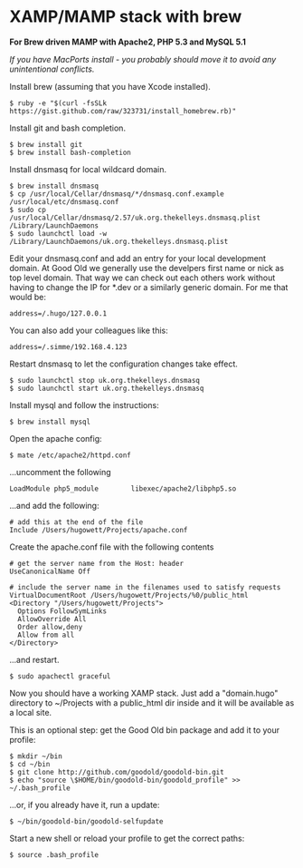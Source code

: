 # XAMP/MAMP stack with brew

**For Brew driven MAMP with Apache2, PHP 5.3 and MySQL 5.1**

_If you have MacPorts install - you probably should move it to avoid any unintentional conflicts._

Install brew (assuming that you have Xcode installed).

    $ ruby -e "$(curl -fsSLk https://gist.github.com/raw/323731/install_homebrew.rb)"

Install git and bash completion.

    $ brew install git
    $ brew install bash-completion

Install dnsmasq for local wildcard domain.

    $ brew install dnsmasq
    $ cp /usr/local/Cellar/dnsmasq/*/dnsmasq.conf.example /usr/local/etc/dnsmasq.conf
    $ sudo cp /usr/local/Cellar/dnsmasq/2.57/uk.org.thekelleys.dnsmasq.plist /Library/LaunchDaemons
    $ sudo launchctl load -w /Library/LaunchDaemons/uk.org.thekelleys.dnsmasq.plist

Edit your dnsmasq.conf and add an entry for your local development domain. At Good Old we generally use the develpers first name or nick as top level domain. That way we can check out each others work without having to change the IP for *.dev or a similarly generic domain. For me that would be:

    address=/.hugo/127.0.0.1

You can also add your colleagues like this:

    address=/.simme/192.168.4.123

Restart dnsmasq to let the configuration changes take effect.

    $ sudo launchctl stop uk.org.thekelleys.dnsmasq
    $ sudo launchctl start uk.org.thekelleys.dnsmasq

Install mysql and follow the instructions:

    $ brew install mysql

Open the apache config:

    $ mate /etc/apache2/httpd.conf

...uncomment the following

    LoadModule php5_module        libexec/apache2/libphp5.so

...and add the following:

    # add this at the end of the file
    Include /Users/hugowett/Projects/apache.conf

Create the apache.conf file with the following contents

    # get the server name from the Host: header
    UseCanonicalName Off

    # include the server name in the filenames used to satisfy requests
    VirtualDocumentRoot /Users/hugowett/Projects/%0/public_html
    <Directory "/Users/hugowett/Projects">
      Options FollowSymLinks
      AllowOverride All
      Order allow,deny
      Allow from all
    </Directory>

...and restart.

    $ sudo apachectl graceful

Now you should have a working XAMP stack. Just add a "domain.hugo" directory to ~/Projects with a public_html dir inside and it will be available as a local site.

This is an optional step: get the Good Old bin package and add it to your profile:

    $ mkdir ~/bin
    $ cd ~/bin
    $ git clone http://github.com/goodold/goodold-bin.git
    $ echo "source \$HOME/bin/goodold-bin/goodold_profile" >> ~/.bash_profile

...or, if you already have it, run a update:

    $ ~/bin/goodold-bin/goodold-selfupdate

Start a new shell or reload your profile to get the correct paths:

    $ source .bash_profile
